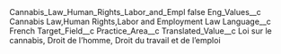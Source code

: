<?xml version="1.0" encoding="UTF-8"?>
<CustomMetadata xmlns="http://soap.sforce.com/2006/04/metadata" xmlns:xsi="http://www.w3.org/2001/XMLSchema-instance" xmlns:xsd="http://www.w3.org/2001/XMLSchema">
    <label>Cannabis_Law_Human_Rights_Labor_and_Empl</label>
    <protected>false</protected>
    <values>
        <field>Eng_Values__c</field>
        <value xsi:type="xsd:string">Cannabis Law,Human Rights,Labor and Employment Law</value>
    </values>
    <values>
        <field>Language__c</field>
        <value xsi:type="xsd:string">French</value>
    </values>
    <values>
        <field>Target_Field__c</field>
        <value xsi:type="xsd:string">Practice_Area__c</value>
    </values>
    <values>
        <field>Translated_Value__c</field>
        <value xsi:type="xsd:string">Loi sur le cannabis, Droit de l’homme, Droit du travail et de l’emploi</value>
    </values>
</CustomMetadata>
